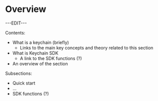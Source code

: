 ﻿---
sidebar_position: 1
---

# Overview

---EDIT---

Contents:

- What is a keychain (briefly)
 	- Links to the main key concepts and theory related to this section
- What is Keychain SDK
	- A link to the SDK functions (?)
- An overview of the section

Subsections:

- Quick start
- ...
- SDK functions (?)